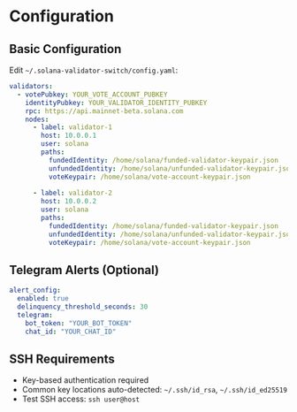 # Configuration

## Basic Configuration

Edit `~/.solana-validator-switch/config.yaml`:

```yaml
validators:
  - votePubkey: YOUR_VOTE_ACCOUNT_PUBKEY
    identityPubkey: YOUR_VALIDATOR_IDENTITY_PUBKEY
    rpc: https://api.mainnet-beta.solana.com
    nodes:
      - label: validator-1
        host: 10.0.0.1
        user: solana
        paths:
          fundedIdentity: /home/solana/funded-validator-keypair.json
          unfundedIdentity: /home/solana/unfunded-validator-keypair.json
          voteKeypair: /home/solana/vote-account-keypair.json
      
      - label: validator-2
        host: 10.0.0.2
        user: solana
        paths:
          fundedIdentity: /home/solana/funded-validator-keypair.json
          unfundedIdentity: /home/solana/unfunded-validator-keypair.json
          voteKeypair: /home/solana/vote-account-keypair.json
```

## Telegram Alerts (Optional)

```yaml
alert_config:
  enabled: true
  delinquency_threshold_seconds: 30
  telegram:
    bot_token: "YOUR_BOT_TOKEN"
    chat_id: "YOUR_CHAT_ID"
```

## SSH Requirements

- Key-based authentication required
- Common key locations auto-detected: `~/.ssh/id_rsa`, `~/.ssh/id_ed25519`
- Test SSH access: `ssh user@host`